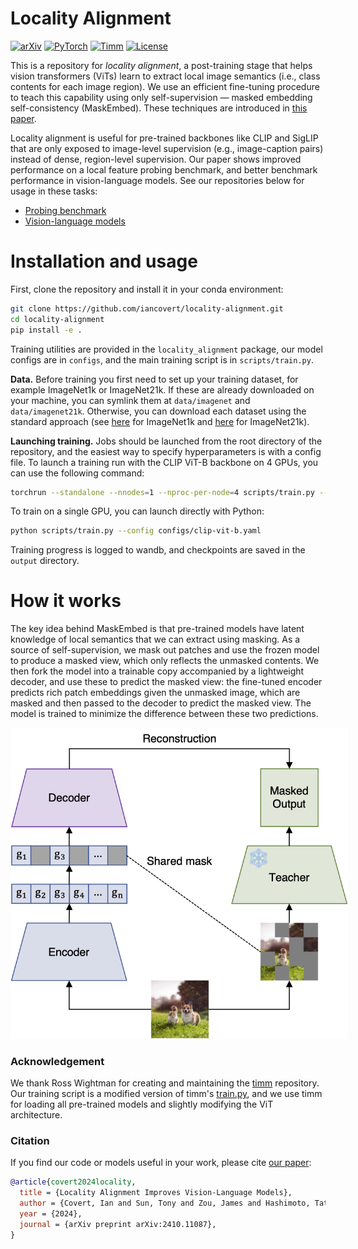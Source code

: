 # Locality Alignment

[![arXiv](https://img.shields.io/badge/arXiv-2410.11087-df2a2a.svg?style=for-the-badge)](https://arxiv.org/abs/2410.11087)
[![PyTorch](https://img.shields.io/badge/PyTorch-2.4.0-EE4C2C.svg?style=for-the-badge&logo=pytorch)](https://pytorch.org/get-started/locally/)
[![Timm](https://img.shields.io/badge/TIMM-1.0.8-black.svg?style=for-the-badge&logo=huggingface)](https://github.com/huggingface/pytorch-image-models)
[![License](https://img.shields.io/github/license/iancovert/locality-alignment?style=for-the-badge)](LICENSE)

This is a repository for *locality alignment*, a post-training stage that helps vision transformers (ViTs) learn to extract local image semantics (i.e., class contents for each image region). We use an efficient fine-tuning procedure to teach this capability using only self-supervision — masked embedding self-consistency (MaskEmbed). These techniques are introduced in [this paper](https://arxiv.org/abs/2410.11087).

Locality alignment is useful for pre-trained backbones like CLIP and SigLIP that are only exposed to image-level supervision (e.g., image-caption pairs) instead of dense, region-level supervision. Our paper shows improved performance on a local feature probing benchmark, and better benchmark performance in vision-language models. See our repositories below for usage in these tasks:

- [Probing benchmark](https://github.com/iancovert/patch-seg)
- [Vision-language models](https://github.com/iancovert/prismatic-vlms)


# Installation and usage

First, clone the repository and install it in your conda environment:

```bash
git clone https://github.com/iancovert/locality-alignment.git
cd locality-alignment
pip install -e .
```

Training utilities are provided in the `locality_alignment` package, our model configs are in `configs`, and the main training script is in `scripts/train.py`.

**Data.** Before training you first need to set up your training dataset, for example ImageNet1k or ImageNet21k. If these are already downloaded on your machine, you can symlink them at `data/imagenet` and `data/imagenet21k`. Otherwise, you can download each dataset using the standard approach (see [here](https://github.com/pytorch/examples/tree/main/imagenet) for ImageNet1k and [here](https://arxiv.org/abs/2104.10972) for ImageNet21k).

**Launching training.** Jobs should be launched from the root directory of the repository, and the easiest way to specify hyperparameters is with a config file. To launch a training run with the CLIP ViT-B backbone on 4 GPUs, you can use the following command:

```bash
torchrun --standalone --nnodes=1 --nproc-per-node=4 scripts/train.py --config configs/clip-vit-b.yaml
```

To train on a single GPU, you can launch directly with Python:

```bash
python scripts/train.py --config configs/clip-vit-b.yaml
```

Training progress is logged to wandb, and checkpoints are saved in the `output` directory.

# How it works

The key idea behind MaskEmbed is that pre-trained models have latent knowledge of local semantics that we can extract using masking. As a source of self-supervision, we mask out patches and use the frozen model to produce a masked view, which only reflects the unmasked contents. We then fork the model into a trainable copy accompanied by a lightweight decoder, and use these to predict the masked view: the fine-tuned encoder predicts rich patch embeddings given the unmasked image, which are masked and then passed to the decoder to predict the masked view. The model is trained to minimize the difference between these two predictions.

<p align="center">
  <img src="training_diagram.png" alt="MaskEmbed" style="max-width: 540px;" />
</p>


### Acknowledgement

We thank Ross Wightman for creating and maintaining the [timm](https://github.com/huggingface/pytorch-image-models) repository. Our training script is a modified version of timm's [train.py](https://github.com/huggingface/pytorch-image-models/blob/main/train.py), and we use timm for loading all pre-trained models and slightly modifying the ViT architecture.


### Citation

If you find our code or models useful in your work, please cite [our paper](https://arxiv.org/abs/2410.11087):

```bibtex
@article{covert2024locality,
  title = {Locality Alignment Improves Vision-Language Models},
  author = {Covert, Ian and Sun, Tony and Zou, James and Hashimoto, Tatsunori},
  year = {2024},
  journal = {arXiv preprint arXiv:2410.11087},
}
```
